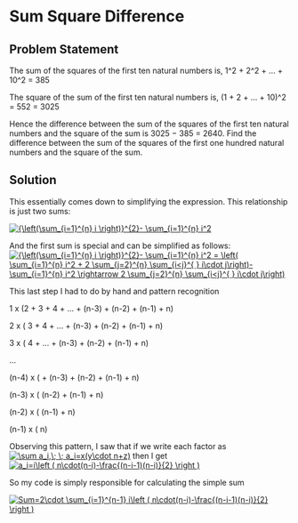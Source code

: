 # Sum Square Difference

## Problem Statement
The sum of the squares of the first ten natural numbers is,
1^2 + 2^2 + ... + 10^2 = 385

The square of the sum of the first ten natural numbers is,
(1 + 2 + ... + 10)^2 = 552 = 3025

Hence the difference between the sum of the squares of the first ten natural numbers and the square of the sum is 3025 − 385 = 2640. Find the difference between the sum of the squares of the first one hundred natural numbers and the square of the sum.

## Solution
This essentially comes down to simplifying the expression. This relationship is just two sums:

<a href="https://www.codecogs.com/eqnedit.php?latex={\left(\sum_{i=1}^{n}&space;i&space;\right)}^{2}-&space;\sum_{i=1}^{n}&space;i^2" target="_blank"><img src="https://latex.codecogs.com/gif.latex?{\left(\sum_{i=1}^{n}&space;i&space;\right)}^{2}-&space;\sum_{i=1}^{n}&space;i^2" title="{\left(\sum_{i=1}^{n} i \right)}^{2}- \sum_{i=1}^{n} i^2" /></a>

And the first sum is special and can be simplified as follows:
<a href="https://www.codecogs.com/eqnedit.php?latex={\left(\sum_{i=1}^{n}&space;i&space;\right)}^{2}-&space;\sum_{i=1}^{n}&space;i^2&space;=&space;\left(&space;\sum_{i=1}^{n}&space;i^2&space;&plus;&space;2&space;\sum_{j=2}^{n}&space;\sum_{i<j}^{&space;}&space;i\cdot&space;j\right)-&space;\sum_{i=1}^{n}&space;i^2&space;\rightarrow&space;2&space;\sum_{j=2}^{n}&space;\sum_{i<j}^{&space;}&space;i\cdot&space;j\right)" target="_blank"><img src="https://latex.codecogs.com/gif.latex?{\left(\sum_{i=1}^{n}&space;i&space;\right)}^{2}-&space;\sum_{i=1}^{n}&space;i^2&space;=&space;\left(&space;\sum_{i=1}^{n}&space;i^2&space;&plus;&space;2&space;\sum_{j=2}^{n}&space;\sum_{i<j}^{&space;}&space;i\cdot&space;j\right)-&space;\sum_{i=1}^{n}&space;i^2&space;\rightarrow&space;2&space;\sum_{j=2}^{n}&space;\sum_{i<j}^{&space;}&space;i\cdot&space;j\right)" title="{\left(\sum_{i=1}^{n} i \right)}^{2}- \sum_{i=1}^{n} i^2 = \left( \sum_{i=1}^{n} i^2 + 2 \sum_{j=2}^{n} \sum_{i<j}^{ } i\cdot j\right)- \sum_{i=1}^{n} i^2 \rightarrow 2 \sum_{j=2}^{n} \sum_{i<j}^{ } i\cdot j\right)" /></a>

This last step I had to do by hand and pattern recognition

1     x (2 + 3 + 4 + ... + (n-3) + (n-2) + (n-1) + n)

2     x (    3 + 4 + ... + (n-3) + (n-2) + (n-1) + n)

3     x (        4 + ... + (n-3) + (n-2) + (n-1) + n)

...

(n-4) x (			  + (n-3) + (n-2) + (n-1) + n)

(n-3) x (                          (n-2) + (n-1) + n)

(n-2) x (                                  (n-1) + n)

(n-1) x (                                          n)

Observing this pattern, I saw that if we write each factor as <a href="https://www.codecogs.com/eqnedit.php?latex=\sum&space;a_i,\;&space;\;&space;a_i=x(y\cdot&space;n&plus;z)" target="_blank"><img src="https://latex.codecogs.com/gif.latex?\sum&space;a_i,\;&space;\;&space;a_i=x(y\cdot&space;n&plus;z)" title="\sum a_i,\; \; a_i=x(y\cdot n+z)" /></a> then I get <a href="https://www.codecogs.com/eqnedit.php?latex=a_i=i\left&space;(&space;n\cdot(n-i)-\frac{(n-i-1)(n-i)}{2}&space;\right&space;)" target="_blank"><img src="https://latex.codecogs.com/gif.latex?a_i=i\left&space;(&space;n\cdot(n-i)-\frac{(n-i-1)(n-i)}{2}&space;\right&space;)" title="a_i=i\left ( n\cdot(n-i)-\frac{(n-i-1)(n-i)}{2} \right )" /></a>

So my code is simply responsible for calculating the simple sum

<a href="https://www.codecogs.com/eqnedit.php?latex=Sum=2\cdot&space;\sum_{i=1}^{n-1}&space;i\left&space;(&space;n\cdot(n-i)-\frac{(n-i-1)(n-i)}{2}&space;\right&space;)" target="_blank"><img src="https://latex.codecogs.com/gif.latex?Sum=2\cdot&space;\sum_{i=1}^{n-1}&space;i\left&space;(&space;n\cdot(n-i)-\frac{(n-i-1)(n-i)}{2}&space;\right&space;)" title="Sum=2\cdot \sum_{i=1}^{n-1} i\left ( n\cdot(n-i)-\frac{(n-i-1)(n-i)}{2} \right )" /></a>

